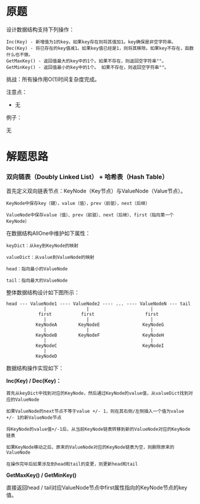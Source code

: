 # 原题
设计数据结构支持下列操作：

```
Inc(Key) - 新增值为1的key。如果key存在则将其值加1。key确保是非空字符串。
Dec(Key) - 将已存在的key值减1。如果key值已经是1，则将其移除。如果key不存在，函数什么也不做。
GetMaxKey() - 返回值最大的key中的1个。如果不存在，则返回空字符串""。
GetMinKey() - 返回值最小的key中的1个。 如果不存在，则返回空字符串""。
```

挑战：所有操作用O(1)时间复杂度完成。

注意点：

  - 无

例子：

无

# 解题思路
### 双向链表（Doubly Linked List） + 哈希表（Hash Table）

首先定义双向链表节点：KeyNode（Key节点）与ValueNode（Value节点）。

```
KeyNode中保存key（键），value（值），prev（前驱），next（后继）

ValueNode中保存value（值）、prev（前驱）、next（后继）、first（指向第一个KeyNode）
```

在数据结构AllOne中维护如下属性：

```
keyDict：从key到KeyNode的映射

valueDict：从value到ValueNode的映射

head：指向最小的ValueNode

tail：指向最大的ValueNode
```

整体数据结构设计如下图所示：

```
head --- ValueNode1 ---- ValueNode2 ---- ... ---- ValueNodeN --- tail 
              |               |                       |               
            first           first                   first             
              |               |                       |               
           KeyNodeA        KeyNodeE                KeyNodeG           
              |               |                       |               
           KeyNodeB        KeyNodeF                KeyNodeH           
              |                                       |               
           KeyNodeC                                KeyNodeI           
              |                                                       
           KeyNodeD                                                   
```

数据结构操作实现如下：

**Inc(Key) / Dec(Key)：**

```
首先从keyDict中找到对应的KeyNode，然后通过KeyNode的value值，从valueDict找到对应的ValueNode

如果ValueNode的next节点不等于value +/- 1，则在其右侧/左侧插入一个值为value +/- 1的新ValueNode节点

将KeyNode的value值+/-1后，从当前KeyNode链表转移到新的ValueNode对应的KeyNode链表

如果KeyNode移动之后，原来的ValueNode对应的KeyNode链表为空，则删除原来的ValueNode

在操作完毕后如果涉及到head和tail的变更，则更新head和tail
```

**GetMaxKey() / GetMinKey()**

直接返回head / tail对应ValueNode节点中first属性指向的KeyNode节点的key值。
